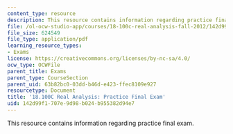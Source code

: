```yaml
---
content_type: resource
description: This resource contains information regarding practice final exam.
file: /ol-ocw-studio-app/courses/18-100c-real-analysis-fall-2012/142d99f1707e9d98b024b955382d94e7_MIT18_100CF12_finlpractice.pdf
file_size: 624549
file_type: application/pdf
learning_resource_types:
- Exams
license: https://creativecommons.org/licenses/by-nc-sa/4.0/
ocw_type: OCWFile
parent_title: Exams
parent_type: CourseSection
parent_uid: 63b82bc0-03dd-b46d-e423-ffec8109e927
resourcetype: Document
title: '18.100C Real Analysis: Practice Final Exam'
uid: 142d99f1-707e-9d98-b024-b955382d94e7
---
```

This resource contains information regarding practice final exam.